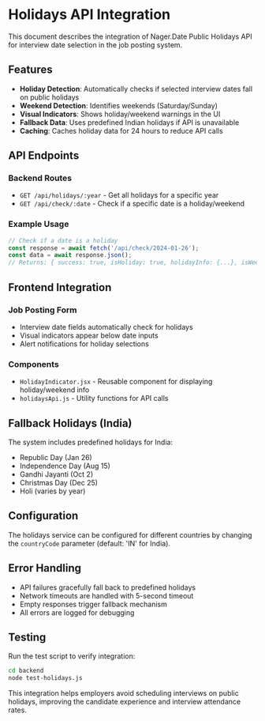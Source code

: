 # Holidays API Integration

This document describes the integration of Nager.Date Public Holidays API for interview date selection in the job posting system.

## Features

- **Holiday Detection**: Automatically checks if selected interview dates fall on public holidays
- **Weekend Detection**: Identifies weekends (Saturday/Sunday) 
- **Visual Indicators**: Shows holiday/weekend warnings in the UI
- **Fallback Data**: Uses predefined Indian holidays if API is unavailable
- **Caching**: Caches holiday data for 24 hours to reduce API calls

## API Endpoints

### Backend Routes

- `GET /api/holidays/:year` - Get all holidays for a specific year
- `GET /api/check/:date` - Check if a specific date is a holiday/weekend

### Example Usage

```javascript
// Check if a date is a holiday
const response = await fetch('/api/check/2024-01-26');
const data = await response.json();
// Returns: { success: true, isHoliday: true, holidayInfo: {...}, isWeekend: false }
```

## Frontend Integration

### Job Posting Form
- Interview date fields automatically check for holidays
- Visual indicators appear below date inputs
- Alert notifications for holiday selections

### Components
- `HolidayIndicator.jsx` - Reusable component for displaying holiday/weekend info
- `holidaysApi.js` - Utility functions for API calls

## Fallback Holidays (India)

The system includes predefined holidays for India:
- Republic Day (Jan 26)
- Independence Day (Aug 15) 
- Gandhi Jayanti (Oct 2)
- Christmas Day (Dec 25)
- Holi (varies by year)

## Configuration

The holidays service can be configured for different countries by changing the `countryCode` parameter (default: 'IN' for India).

## Error Handling

- API failures gracefully fall back to predefined holidays
- Network timeouts are handled with 5-second timeout
- Empty responses trigger fallback mechanism
- All errors are logged for debugging

## Testing

Run the test script to verify integration:
```bash
cd backend
node test-holidays.js
```

This integration helps employers avoid scheduling interviews on public holidays, improving the candidate experience and interview attendance rates.